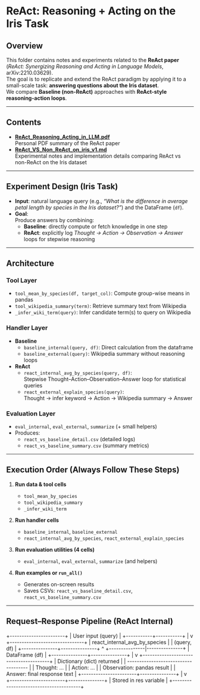 # ReAct: Reasoning + Acting on the Iris Task

## Overview
This folder contains notes and experiments related to the **ReAct paper** (*ReAct: Synergizing Reasoning and Acting in Language Models*, arXiv:2210.03629).  
The goal is to replicate and extend the ReAct paradigm by applying it to a small-scale task: **answering questions about the Iris dataset**.  
We compare **Baseline (non-ReAct)** approaches with **ReAct-style reasoning-action loops**.

---

## Contents
- **[ReAct_Reasoning_Acting_in_LLM.pdf](./ReAct_Reasoning_Acting_in_LLM.pdf)**  
  Personal PDF summary of the ReAct paper
- **[ReAct_VS_Non_ReAct_on_iris_v1.md](./ReAct_VS_Non_ReAct_on_iris_v1.md)**  
  Experimental notes and implementation details comparing ReAct vs non-ReAct on the Iris dataset

---

## Experiment Design (Iris Task)
- **Input**: natural language query (e.g., *“What is the difference in average petal length by species in the Iris dataset?”*) and the DataFrame (`df`).
- **Goal**:  
  Produce answers by combining:
  - **Baseline**: directly compute or fetch knowledge in one step
  - **ReAct**: explicitly log *Thought → Action → Observation → Answer* loops for stepwise reasoning

---

## Architecture

### Tool Layer
- `tool_mean_by_species(df, target_col)`: Compute group-wise means in pandas  
- `tool_wikipedia_summary(term)`: Retrieve summary text from Wikipedia  
- `_infer_wiki_term(query)`: Infer candidate term(s) to query on Wikipedia  

### Handler Layer
- **Baseline**
  - `baseline_internal(query, df)`: Direct calculation from the dataframe
  - `baseline_external(query)`: Wikipedia summary without reasoning loops
- **ReAct**
  - `react_internal_avg_by_species(query, df)`:  
    Stepwise Thought–Action–Observation–Answer loop for statistical queries  
  - `react_external_explain_species(query)`:  
    Thought → infer keyword → Action → Wikipedia summary → Answer

### Evaluation Layer
- `eval_internal`, `eval_external`, `summarize` (+ small helpers)  
- Produces:
  - `react_vs_baseline_detail.csv` (detailed logs)  
  - `react_vs_baseline_summary.csv` (summary metrics)

---

## Execution Order (Always Follow These Steps)

1. **Run data & tool cells**  
   - `tool_mean_by_species`  
   - `tool_wikipedia_summary`  
   - `_infer_wiki_term`  

2. **Run handler cells**  
   - `baseline_internal`, `baseline_external`  
   - `react_internal_avg_by_species`, `react_external_explain_species`  

3. **Run evaluation utilities (4 cells)**  
   - `eval_internal`, `eval_external`, `summarize` (and helpers)  

4. **Run examples or `run_all()`**  
   - Generates on-screen results  
   - Saves CSVs: `react_vs_baseline_detail.csv`, `react_vs_baseline_summary.csv`

---

## Request–Response Pipeline (ReAct Internal)
+-----------------------+
|  User input (query)   |
+-----------+-----------+
            |
            v
+-------------------------------+
| react_internal_avg_by_species |
| (query, df)                   |
+---------------+---------------+
                ^
+---------------|---------------+
|        DataFrame (df)         |
+---------------+---------------+
                |
                v
+---------------------------------------+
|      Dictionary (dict) returned       |
| ------------------------------------  |
| Thought: ...                          |
| Action: ...                           |
| Observation: pandas result            |
| Answer: final response text           |
+-----------------------+---------------+
                        |
                        v
+-----------------------+---------------+
|     Stored in res variable            |
+---------------------------------------+
